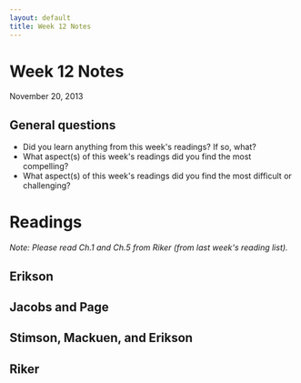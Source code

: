 ```yaml
---
layout: default
title: Week 12 Notes
---
```


# Week 12 Notes #
November 20, 2013

## General questions ##
* Did you learn anything from this week's readings? If so, what?
* What aspect(s) of this week's readings did you find the most compelling?
* What aspect(s) of this week's readings did you find the most difficult or challenging?


# Readings #

*Note: Please read Ch.1 and Ch.5 from Riker (from last week's reading list).*

## Erikson ##


## Jacobs and Page ##


## Stimson, Mackuen, and Erikson ##


## Riker ##

